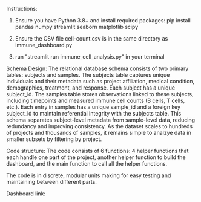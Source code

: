 Instructions:
1. Ensure you have Python 3.8+ and install required packages:
pip install pandas numpy streamlit seaborn matplotlib scipy

2. Ensure the CSV file cell-count.csv is in the same directory as immune_dashboard.py

3. run "streamlit run immune_cell_analysis.py" in your terminal

Schema Design:
The relational database schema consists of two primary tables: subjects and samples. The subjects table captures unique individuals and their metadata such as project affiliation, medical condition, demographics, treatment, and response. Each subject has a unique subject_id. The samples table stores observations linked to these subjects, including timepoints and measured immune cell counts (B cells, T cells, etc.). Each entry in samples has a unique sample_id and a foreign key subject_id to maintain referential integrity with the subjects table. This schema separates subject-level metadata from sample-level data, reducing redundancy and improving consistency. As the dataset scales to hundreds of projects and thousands of samples, it remains simple to analzye data in smaller subsets by filtering by project. 

Code structure:
The code consists of 6 functions: 4 helper functions that each handle one part of the project, another helper function to build the dashboard, and the main function to call all the helper functions.

The code is in discrete, modular units making for easy testing and maintaining between different parts.

Dashboard link:

